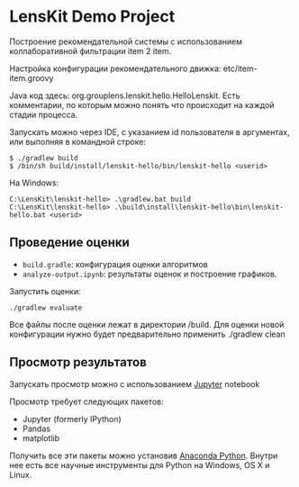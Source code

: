 # LensKit Demo Project

Построение рекомендательной системы с использованием коллаборативной фильтрации item 2 item.

Настройка конфигурации рекомендательного движка: etc/item-item.groovy

Java код здесь: org.grouplens.lenskit.hello.HelloLenskit. Есть комментарии, по которым можно понять что происходит на каждой стадии процесса.

Запускать можно через IDE, с указанием id пользователя в аргументах, или выполняя в командной строке:

	$ ./gradlew build
	$ /bin/sh build/install/lenskit-hello/bin/lenskit-hello <userid>

На Windows:

	C:\LensKit\lenskit-hello> .\gradlew.bat build
	C:\LensKit\lenskit-hello> .\build\install\lenskit-hello\bin\lenskit-hello.bat <userid>
    
## Проведение оценки

-   `build.gradle`: конфигурация оценки алгоритмов
-   `analyze-output.ipynb`: результаты оценок и построение графиков.
  
Запустить оценки:

    ./gradlew evaluate

Все файлы после оценки лежат в директории /build.
Для оценки новой конфигурации нужно будет предварительно применить ./gradlew clean

## Просмотр результатов

Запускать просмотр можно с использованием [Jupyter](http://jupyter.org/) notebook

Просмотр требует следующих пакетов:

- Jupyter (formerly IPython)
- Pandas
- matplotlib

Получить все эти пакеты можно установив [Anaconda Python](https://www.continuum.io/downloads).  Внутри нее есть все научные инструменты для Python на Windows, OS X и Linux.
